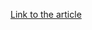 [Link to the article](https://researchcenter.paloaltonetworks.com/2016/06/unit42-new-sofacy-attacks-against-us-government-agency/)

